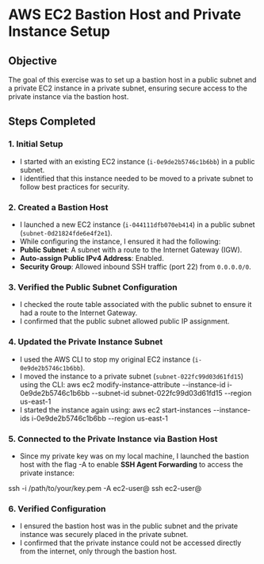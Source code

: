 # AWS EC2 Bastion Host and Private Instance Setup

## Objective
The goal of this exercise was to set up a bastion host in a public subnet and a private EC2 instance in a private subnet, ensuring secure access to the private instance via the bastion host.

## Steps Completed

### 1. Initial Setup
- I started with an existing EC2 instance (`i-0e9de2b5746c1b6bb`) in a public subnet.
- I identified that this instance needed to be moved to a private subnet to follow best practices for security.

### 2. Created a Bastion Host
- I launched a new EC2 instance (`i-044111dfb070eb414`) in a public subnet (`subnet-0d21824fde6e4f2e1`).
- While configuring the instance, I ensured it had the following:
- **Public Subnet**: A subnet with a route to the Internet Gateway (IGW).
- **Auto-assign Public IPv4 Address**: Enabled.
- **Security Group**: Allowed inbound SSH traffic (port 22) from `0.0.0.0/0`.

### 3. Verified the Public Subnet Configuration
- I checked the route table associated with the public subnet to ensure it had a route to the Internet Gateway.
- I confirmed that the public subnet allowed public IP assignment.

### 4. Updated the Private Instance Subnet
- I used the AWS CLI to stop my original EC2 instance (`i-0e9de2b5746c1b6bb`).
- I moved the instance to a private subnet (`subnet-022fc99d03d61fd15`) using the CLI:
aws ec2 modify-instance-attribute --instance-id i-0e9de2b5746c1b6bb --subnet-id subnet-022fc99d03d61fd15 --region us-east-1
- I started the instance again using:
aws ec2 start-instances --instance-ids i-0e9de2b5746c1b6bb --region us-east-1

### 5. Connected to the Private Instance via Bastion Host
- Since my private key was on my local machine, I launched the bastion host with the flag -A to enable **SSH Agent Forwarding** to access the private instance:

ssh -i /path/to/your/key.pem -A ec2-user@<bastion-public-ip>
ssh ec2-user@<private-instance-private-ip>

### 6. Verified Configuration
- I ensured the bastion host was in the public subnet and the private instance was securely placed in the private subnet.
- I confirmed that the private instance could not be accessed directly from the internet, only through the bastion host.